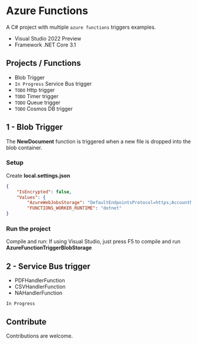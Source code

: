 # Azure Functions

A C# project with multiple `azure functions` triggers examples.

- Visual Studio 2022 Preview
- Framework .NET Core 3.1

## Projects / Functions

- Blob Trigger
- `In Progress` Service Bus trigger
- `TODO` Http trigger
- `TODO` Timer trigger
- `TODO` Queue trigger
- `TODO` Cosmos DB trigger

## 1 - Blob Trigger

The **NewDocument** function is triggered when a new file is dropped into the blob container.

### Setup

Create **local.settings.json**

```json
{
    "IsEncrypted": false,
    "Values": {
        "AzureWebJobsStorage": "DefaultEndpointsProtocol=https;AccountName={AccountName};AccountKey={AccountKey};BlobEndpoint={BlobEndpoint};TableEndpoint={TableEndpoint};QueueEndpoint={QueueEndpoint};FileEndpoint={FileEndpoint}",
        "FUNCTIONS_WORKER_RUNTIME": "dotnet"
}
```

### Run the project

Compile and run: If using Visual Studio, just press F5 to compile and run **AzureFunctionTriggerBlobStorage**

## 2 - Service Bus trigger

- PDFHandlerFunction
- CSVHandlerFunction
- NAHandlerFunction

`In Progress`

## Contribute
Contributions are welcome.
